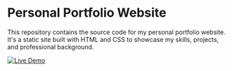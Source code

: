 # Personal Portfolio Website

This repository contains the source code for my personal portfolio website. It's a static site built with HTML and CSS to showcase my skills, projects, and professional background.

[![Live Demo](https://img.shields.io/badge/Live-Demo-brightgreen?style=for-the-badge&logo=github)](https://aniketshah2002.github.io/portfolio_webpage/)
